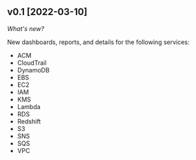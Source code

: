 ## v0.1 [2022-03-10]

_What's new?_

New dashboards, reports, and details for the following services:
- ACM
- CloudTrail
- DynamoDB
- EBS
- EC2
- IAM
- KMS
- Lambda
- RDS
- Redshift
- S3
- SNS
- SQS
- VPC
